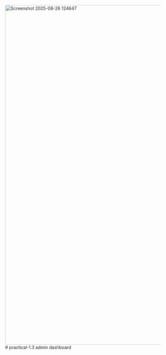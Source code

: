 <img width="1919" height="1099" alt="Screenshot 2025-08-26 124647" src="https://github.com/user-attachments/assets/557b65bc-90ee-4446-a4ce-039c98b465d4" />
# practical-1.3
admin dashboard
